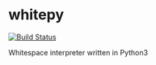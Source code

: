 # whitepy

[![Build Status](https://travis-ci.org/yasn77/whitepy.svg?branch=master)](https://travis-ci.org/yasn77/whitepy)

Whitespace interpreter written in Python3
